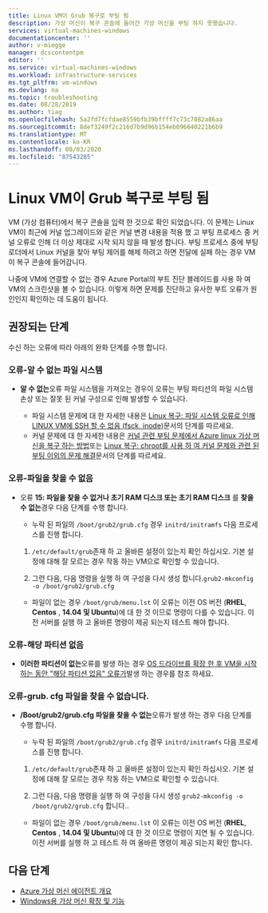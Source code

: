```yaml
---
title: Linux VM이 Grub 복구로 부팅 됨
description: 가상 머신이 복구 콘솔에 들어간 가상 머신을 부팅 하지 못했습니다.
services: virtual-machines-windows
documentationcenter: ''
author: v-miegge
manager: dcscontentpm
editor: ''
ms.service: virtual-machines-windows
ms.workload: infrastructure-services
ms.tgt_pltfrm: vm-windows
ms.devlang: na
ms.topic: troubleshooting
ms.date: 08/28/2019
ms.author: tiag
ms.openlocfilehash: 5a2fd7fcfdae8559bfb39bffff7c73c7082a86aa
ms.sourcegitcommit: 8def3249f2c216d7b9d96b154eb096640221b6b9
ms.translationtype: MT
ms.contentlocale: ko-KR
ms.lasthandoff: 08/03/2020
ms.locfileid: "87543285"
---
```

# <a name="linux-vm-boots-to-grub-rescue"></a>Linux VM이 Grub 복구로 부팅 됨

VM (가상 컴퓨터)에서 복구 콘솔을 입력 한 것으로 확인 되었습니다. 이 문제는 Linux VM이 최근에 커널 업그레이드와 같은 커널 변경 내용을 적용 했 고 부팅 프로세스 중 커널 오류로 인해 더 이상 제대로 시작 되지 않을 때 발생 합니다. 부팅 프로세스 중에 부팅 로더에서 Linux 커널을 찾아 부팅 제어를 해제 하려고 하면 전달에 실패 하는 경우 VM이 복구 콘솔에 들어갑니다.

나중에 VM에 연결할 수 없는 경우 Azure Portal의 부트 진단 블레이드를 사용 하 여 VM의 스크린샷을 볼 수 있습니다. 이렇게 하면 문제를 진단하고 유사한 부트 오류가 원인인지 확인하는 데 도움이 됩니다.

## <a name="recommended-steps"></a>권장되는 단계

수신 하는 오류에 따라 아래의 완화 단계를 수행 합니다.

### <a name="error---unknown-filesystem"></a>오류-알 수 없는 파일 시스템

* **알 수 없는**오류 파일 시스템을 가져오는 경우이 오류는 부팅 파티션의 파일 시스템 손상 또는 잘못 된 커널 구성으로 인해 발생할 수 있습니다.

   * 파일 시스템 문제에 대 한 자세한 내용은 [Linux 복구: 파일 시스템 오류로 인해 LINUX VM에 SSH 할 수 없음 (fsck, inode)](/archive/blogs/linuxonazure/linux-recovery-cannot-ssh-to-linux-vm-due-to-file-system-errors-fsck-inodes)문서의 단계를 따르세요.
   * 커널 문제에 대 한 자세한 내용은 [커널 관련 부팅 문제에서 Azure linux 가상 머신을 복구 하는 방법](https://support.microsoft.com/help/4091524/how-recover-azure-linux-vm-from-kernel-related-boot-related-issues)또는 [Linux 복구: chroot를 사용 하 여 커널 문제와 관련 된 부팅 이외의 문제 해결](http://linuxonazure.azurewebsites.net/linux-recovery-fixing-non-boot-issues-related-to-kernel-problems-using-chroot/)문서의 단계를 따르세요.
   
### <a name="error---file-not-found"></a>오류-파일을 찾을 수 없음

* 오류 **15: 파일을 찾을 수 없거나 초기 RAM 디스크 또는 초기 RAM 디스크** 를 **찾을 수 없는**경우 다음 단계를 수행 합니다.

    * 누락 된 파일의 `/boot/grub2/grub.cfg` 경우 `initrd/initramfs` 다음 프로세스를 진행 합니다.

    1. `/etc/default/grub`존재 하 고 올바른 설정이 있는지 확인 하십시오. 기본 설정에 대해 잘 모르는 경우 작동 하는 VM으로 확인할 수 있습니다.

    2. 그런 다음, 다음 명령을 실행 하 여 구성을 다시 생성 합니다.`grub2-mkconfig -o /boot/grub2/grub.cfg`

   * 파일이 없는 경우 `/boot/grub/menu.lst` 이 오류는 이전 OS 버전 (**RHEL**, **Centos** , **14.04 및 Ubuntu**)에 대 한 것 이므로 명령이 다를 수 있습니다. 이전 서버를 실행 하 고 올바른 명령이 제공 되는지 테스트 해야 합니다.

### <a name="error---no-such-partition"></a>오류-해당 파티션 없음

* **이러한 파티션이 없는**오류를 발생 하는 경우 [OS 드라이브를 확장 한 후 VM을 시작 하는 동안 "해당 파티션 없음" 오류가](/archive/blogs/shwetanayak/case-scenario-no-such-partition-error-while-trying-to-start-the-vm-after-attempting-to-extend-the-os-drive)발생 하는 경우를 참조 하세요.

### <a name="error---grubcfg-file-not-found"></a>오류-grub. cfg 파일을 찾을 수 없습니다.

* **/Boot/grub2/grub.cfg 파일을 찾을 수 없는**오류가 발생 하는 경우 다음 단계를 수행 합니다.

    * 누락 된 파일의 `/boot/grub2/grub.cfg` 경우 `initrd/initramfs` 다음 프로세스를 진행 합니다.

    1. `/etc/default/grub`존재 하 고 올바른 설정이 있는지 확인 하십시오. 기본 설정에 대해 잘 모르는 경우 작동 하는 VM으로 확인할 수 있습니다.

    2. 그런 다음, 다음 명령을 실행 하 여 구성을 다시 생성 `grub2-mkconfig -o /boot/grub2/grub.cfg` 합니다..

   * 파일이 없는 경우 `/boot/grub/menu.lst` 이 오류는 이전 OS 버전 (**RHEL**, **Centos** , **14.04 및 Ubuntu**)에 대 한 것 이므로 명령이 지연 될 수 있습니다. 이전 서버를 실행 하 고 테스트 하 여 올바른 명령이 제공 되는지 확인 합니다.

## <a name="next-steps"></a>다음 단계

* [Azure 가상 머신 에이전트 개요](../extensions/agent-windows.md)
* [Windows용 가상 머신 확장 및 기능](../extensions/features-windows.md)

